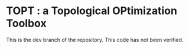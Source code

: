 # TOPT : a Topological OPtimization Toolbox

This is the dev branch of the repository. 
This code has not been verified. 

